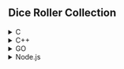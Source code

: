 ## Dice Roller Collection
<details>
<summary>C</summary>
</details>

<details>
<summary>C++</summary>
</details>

<details>
<summary>GO</summary>
</details>

<details>
<summary>Node.js</summary>

A dice rolling server node.js application.

Here we implement diceRoller as an http application (web app).

It accepts one command line argument: a port number between 1024 and 65535.  If no number is provided at the command line, the server defaults to listening to port 8001.  Non-numeric input on the command line is ignored and attempts to bind the server to a port already in use throws an unhandled error (we didn't implement error handling in this demo).

We implement the http server (http/1.1) with an excerpted version of our Legate protocol-handling library (a very lightweight routing wrapper around the node.js http module).

Unlike the other diceRoller implementations in this repository, the node.js implementation uses a web interface to select and pass both the number of dice and the number of sides those dice have to the server.  The server then calculates the die roll using the cryptographically secure Crypto.randomInt() function.  This is almost certainly overkill (dice rolls probably don't require crytographically secure random numbers), but... we like our dice well-shaken.

The root, dice results, and about pages are all the output of functions, rather than individual files, but there is an "external" .css file in the /public/inc/ directory.  We chose this approach because the pages themselves are very simple.  The .css file is separate to ease customization of the app's appearance.

</details>